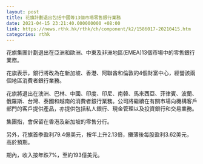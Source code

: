 ```yaml
---
layout: post
title: 花旗計劃退出包括中國等13個市場零售銀行業務
date: 2021-04-15 23:21:40.000000000 +08:00
link: https://news.rthk.hk/rthk/ch/component/k2/1586017-20210415.htm
categories: rthk
---
```


花旗集團計劃退出在亞洲和歐洲、中東及非洲地區(EMEA)13個市場中的零售銀行業務。

花旗表示，銀行將改為在新加坡、香港、阿聯酋和倫敦的4個財富中心，經營該兩個地區消費者銀行業務。

花旗將退出在澳洲、巴林、中國、印度、印尼、南韓、馬來西亞、菲律賓、波蘭、俄羅斯、台灣、泰國和越南的消費者銀行業務。公司將繼續在有關市場向機構客戶部門的客戶提供產品，亦提供包括私人銀行、現金管理以及投資銀行和交易業務。

集團指，會保留在香港及新加坡的零售分行。

另外，花旗首季盈利79.4億美元，按年上升2.13倍，攤薄後每股盈利3.62美元，高於預期。

期內，收入按年跌7%，至約193億美元。
